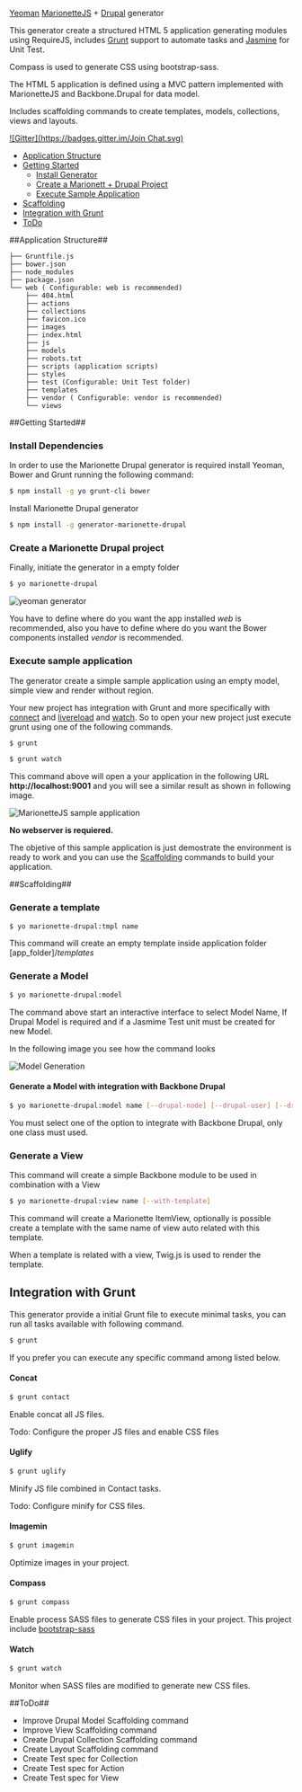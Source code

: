 [Yeoman](http://yeoman.io) [MarionetteJS](http://marionettejs.com) + [Drupal](drupical.org) generator

This generator create a structured HTML 5 application generating modules using RequireJS, includes [Grunt](http://gruntjs.com) support to automate tasks and [Jasmine](jasmine.github.io) for Unit Test.

Compass is used to generate CSS using bootstrap-sass.

The HTML 5 application is defined using a MVC pattern implemented with MarionetteJS and Backbone.Drupal for data model.

Includes scaffolding commands to create templates, models, collections, views and layouts.

[![Gitter](https://badges.gitter.im/Join Chat.svg)](https://gitter.im/enzolutions/generator-marionette-drupal?utm_source=badge&utm_medium=badge&utm_campaign=pr-badge)

- [Application Structure](#application-structure)
- [Getting Started](#getting-started)
    - [Install Generator](#install-generator)
    - [Create a Marionett + Drupal Project](#create-a-marionette-drupal-project)
    - [Execute Sample Application](#execute-sample-application)
- [Scaffolding](#scaffolding)
- [Integration with Grunt](#integration-with-grunt)
- [ToDo](#todo)

##Application Structure##

```
├── Gruntfile.js
├── bower.json
├── node_modules
├── package.json
└── web ( Configurable: web is recommended)
    ├── 404.html
    ├── actions
    ├── collections
    ├── favicon.ico
    ├── images
    ├── index.html
    ├── js
    ├── models
    ├── robots.txt
    ├── scripts (application scripts)
    ├── styles
    ├── test (Configurable: Unit Test folder)
    ├── templates
    ├── vendor ( Configurable: vendor is recommended)
    └── views
```

##Getting Started##


### Install Dependencies

In order to use the Marionette Drupal generator is required install  Yeoman, Bower and Grunt running the following command:
```bash
$ npm install -g yo grunt-cli bower
```

Install Marionette Drupal generator

```bash
$ npm install -g generator-marionette-drupal
```

### Create a Marionette Drupal project

Finally, initiate the generator in a empty folder

```bash
$ yo marionette-drupal
```

![yeoman generator](https://raw.githubusercontent.com/enzolutions/generator-marionette-drupal/master/images/yo_marionette_drupal_generator.png "yeoman generator")

You have to define where do you want the app installed *web* is recommended, also you have to define where do you want the Bower components installed *vendor* is recommended.

### Execute sample application

The generator create a simple sample application using an empty model, simple view and render without region.

Your new project has integration with Grunt and more specifically  with [connect](https://github.com/gruntjs/grunt-contrib-connect) and [livereload](https://github.com/gruntjs/grunt-contrib-livereload) and [watch](https://github.com/gruntjs/grunt-contrib-watch). So to open your new project just execute grunt using one of the following commands.

```bash
$ grunt

$ grunt watch
```
This command above will open a your application in the following URL **http://localhost:9001** and you will see a similar result as shown in following image.

![MarionetteJS sample application](https://raw.githubusercontent.com/enzolutions/generator-marionette-drupal/master/images/you_marionette_drupal_sample_app.png "MarionetteJS sample application")

**No webserver is requiered.**

The objetive of this sample application is just demostrate the environment is ready to work and you can use the [Scaffolding](#scaffolding) commands to build your application.

##Scaffolding##

### Generate a template

```bash
$ yo marionette-drupal:tmpl name
```

This command will create an empty template inside application folder [app_folder]/*templates*

### Generate a Model
```bash
$ yo marionette-drupal:model
```
The command above start an interactive interface to select Model Name, If Drupal Model is required and if a Jasmime Test unit must be created for new Model.

In the following image you see how the command looks

![Model Generation](https://raw.githubusercontent.com/enzolutions/generator-marionette-drupal/master/images/generator_marionette_drupal_model.png "Model Generation")


#### Generate a Model with integration with Backbone Drupal
```bash
$ yo marionette-drupal:model name [--drupal-node] [--drupal-user] [--drupal-comment] [--drupal-file]
```
You must select one of the option to integrate with Backbone Drupal, only one class must used.


### Generate a View
This command will create a simple Backbone module to be used in combination with a View
```bash
$ yo marionette-drupal:view name [--with-template]
```

This command will create a Marionette ItemView, optionally is possible create a template with the same name of view auto related with this template.

When a template is related with a view, Twig.js is used to render the template.

## Integration with Grunt

This generator provide a initial Grunt file to execute minimal tasks, you can run all tasks available with following command.

```bash
$ grunt
```

If you prefer you can execute any specific command among listed below.

#### Concat

```bash
$ grunt contact
```

Enable concat all JS files.

Todo: Configure the proper JS files and enable CSS files

#### Uglify

```bash
$ grunt uglify
```

Minify JS file combined in Contact tasks.

Todo: Configure minify for CSS files.

#### Imagemin

```bash
$ grunt imagemin
```

Optimize images in your project.

#### Compass

```bash
$ grunt compass
```

Enable process SASS files to generate CSS files in your project. This project include [bootstrap-sass](https://github.com/twbs/bootstrap-sass)

#### Watch

```bash
$ grunt watch
```

Monitor when SASS files are modified to generate new CSS files.

##ToDo##

- Improve Drupal Model Scaffolding command
- Improve View Scaffolding command
- Create Drupal Collection Scaffolding command
- Create Layout Scaffolding command
- Create Test spec for Collection
- Create Test spec for Action
- Create Test spec for View
